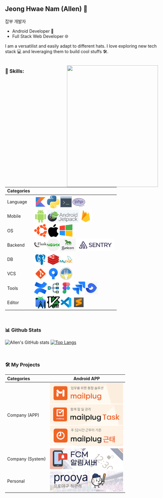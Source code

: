 ## Jeong Hwae Nam (Allen) 👋

잡부 개발자
- Android Developer 📱
- Full Stack Web Developer 🌐

I am a versatilist and easily adapt to different hats. I love exploring new tech stack 💻 and leveraging them to build cool stuffs 🛠️. 
<br/>
<br/>

<img align="right" src="https://user-images.githubusercontent.com/57861321/227120018-428ab9a2-b632-4183-a695-29bc35467bbd.jpg" width=300 height=400>
 
### 🧐 Skills:

|Categories|&nbsp;|
|:---|:---|
|Language|<img align="left" src="https://github.com/volt772/volt772/blob/main/icons/kotlin.png" height="42px"/><img align="left" src="https://github.com/volt772/volt772/blob/main/icons/python.png" height="42px"/><img align="left" src="https://github.com/volt772/volt772/blob/main/icons/console.png" height="42px"/><img align="left" src="https://github.com/volt772/volt772/blob/main/icons/php.png" height="42px"/>|
|Mobile|<img align="left" src="https://github.com/volt772/volt772/blob/main/icons/android.png" height="42px"/><img align="left" src="https://github.com/volt772/volt772/blob/main/icons/androidjetpack.png" height="42px"/><img align="left" src="https://github.com/volt772/volt772/blob/main/icons/firebase.png" height="42px"/>|
|OS|<img align="left" src="https://github.com/volt772/volt772/blob/main/icons/ubuntu.png" height="42px"/><img align="left" src="https://github.com/volt772/volt772/blob/main/icons/mac.png" height="42px"/><img align="left" src="https://github.com/volt772/volt772/blob/main/icons/windows.png" height="42px"/>|
|Backend|<img align="left" src="https://github.com/volt772/volt772/blob/main/icons/flask.png" height="42px"/><img align="left" src="https://github.com/volt772/volt772/blob/main/icons/nginx.png" height="42px"/><img align="left" src="https://github.com/volt772/volt772/blob/main/icons/gunicorn.png" height="42px"/><img align="left" src="https://github.com/volt772/volt772/blob/main/icons/sentry.png" height="42px"/>|
|DB|<img align="left" src="https://github.com/volt772/volt772/blob/main/icons/psql.png" height="42px"/><img align="left" src="https://github.com/volt772/volt772/blob/main/icons/redis.png" height="42px"/><img align="left" src="https://github.com/volt772/volt772/blob/main/icons/mysql.png" height="42px"/>|
|VCS|<img align="left" src="https://github.com/volt772/volt772/blob/main/icons/git.png" height="42px"/><img align="left" src="https://github.com/volt772/volt772/blob/main/icons/sourcetree.png" height="42px"/><img align="left" src="https://github.com/volt772/volt772/blob/main/icons/fork.png" height="42px"/>|
|Tools|<img align="left" src="https://github.com/volt772/volt772/blob/main/icons/confluence.png" height="42px"/><img align="left" src="https://github.com/volt772/volt772/blob/main/icons/diagram.png" height="42px"/><img align="left" src="https://github.com/volt772/volt772/blob/main/icons/figma.png" height="42px"/><img align="left" src="https://github.com/volt772/volt772/blob/main/icons/jira.png" height="42px"/><img align="left" src="https://github.com/volt772/volt772/blob/main/icons/fisheye.png" height="42px"/>|
|Editor|<img align="left" src="https://github.com/volt772/volt772/blob/main/icons/androidstudio.png" height="42px"/><img align="left" src="https://github.com/volt772/volt772/blob/main/icons/vim.png" height="42px"/><img align="left" src="https://github.com/volt772/volt772/blob/main/icons/vscode.png" height="42px"/><img align="left" src="https://github.com/volt772/volt772/blob/main/icons/sublimetext.png" height="42px"/>|

<br>

### 📊 Github Stats
![Allen's GitHub stats](https://github-readme-stats.vercel.app/api?username=volt772&show_icons=true&bg_color=00000000)
[![Top Langs](https://github-readme-stats.vercel.app/api/top-langs/?username=volt772&hide_progress=true)](https://github.com/volt772/github-readme-stats)
</a>

<br>

### 🛠️ My Projects
|Categories|Android APP|
|:---|----|
|Company (APP)|<a href="https://mixed-hole-f87.notion.site/f55eed7b531e424aa39e8fd530f2f5d5" target="_blank"><img alt="groupware" src="https://github.com/volt772/volt772/blob/main/thumbnails/groupware.png" height="70" align="left"></a><br/><a href="https://mixed-hole-f87.notion.site/TODO-List-965c1aa435a5482d8e82e57a82b4dd14" target="_blank"><img alt="task" src="https://github.com/volt772/volt772/blob/main/thumbnails/task.png" height="70" align="left"></a><br><a href="https://mixed-hole-f87.notion.site/05712f9e84f34237bdeae3e7003e4a11" target="_blank"><img alt="worknote" src="https://github.com/volt772/volt772/blob/main/thumbnails/worknote.png" height="70" align="left"></a>|
|Company (System)|<a href="https://mixed-hole-f87.notion.site/1a8e475c75504fa89ab19af683cadeb8" target="_blank"><img alt="notifier" src="https://github.com/volt772/volt772/blob/main/thumbnails/notifier.png" height="68" align="left"></a>|
|Personal|<a href="https://mixed-hole-f87.notion.site/66cc7c9e7dab44f1b10105842b2379f2" target="_blank"><img alt="prooya" src="https://github.com/volt772/volt772/blob/main/thumbnails/prooya.png" height="68" align="left"></a>|
